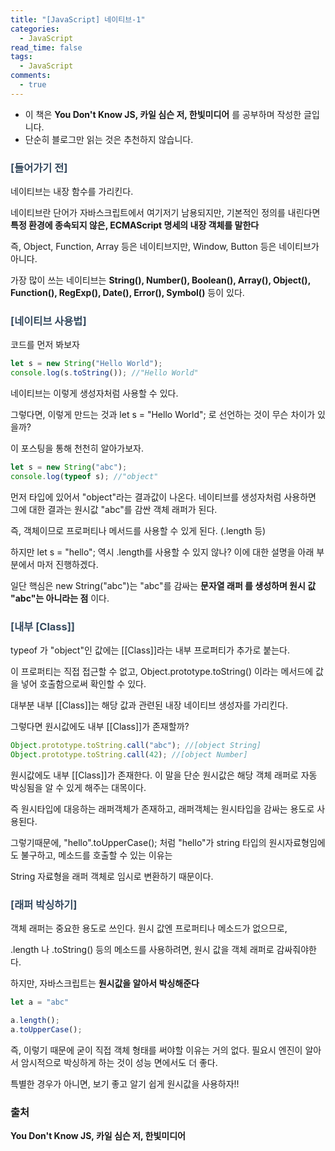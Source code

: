 ```yaml
---
title: "[JavaScript] 네이티브-1"
categories:
  - JavaScript
read_time: false
tags:
  - JavaScript
comments:
  - true
---
```


* 이 책은 __You Don't Know JS, 카일 심슨 저, 한빛미디어__ 를 공부하며 작성한 글입니다.
* 단순히 블로그만 읽는 것은 추천하지 않습니다.

### <span style="color:#34495e">[들어가기 전]</span>

네이티브는 내장 함수를 가리킨다.

네이티브란 단어가 자바스크립트에서 여기저기 남용되지만, 기본적인 정의를 내린다면 __특정 환경에 종속되지 않은, ECMAScript 명세의 내장 객체를 말한다__

즉, Object, Function, Array 등은 네이티브지만, Window, Button 등은 네이티브가 아니다.

가장 많이 쓰는 네이티브는 __String(), Number(), Boolean(), Array(), Object(), Function(), RegExp(), Date(), Error(), Symbol()__ 등이 있다.

### <span style="color:#34495e">[네이티브 사용법]</span>

코드를 먼저 봐보자

```javascript
let s = new String("Hello World");
console.log(s.toString()); //"Hello World"
```

네이티브는 이렇게 생성자처럼 사용할 수 있다. 

그렇다면, 이렇게 만드는 것과 let s = "Hello World"; 로 선언하는 것이 무슨 차이가 있을까?

이 포스팅을 통해 천천히 알아가보자.

```javascript
let s = new String("abc");
console.log(typeof s); //"object"
```

먼저 타입에 있어서 "object"라는 결과값이 나온다. 네이티브를 생성자처럼 사용하면 그에 대한 결과는 원시값 "abc"를 감싼 객체 래퍼가 된다.

즉, 객체이므로 프로퍼티나 메서드를 사용할 수 있게 된다. (.length 등)

하지만 let s = "hello"; 역시 .length를 사용할 수 있지 않나? 이에 대한 설명을 아래 부분에서 마저 진행하겠다.

일단 핵심은 new String("abc")는 "abc"를 감싸는 __문자열 래퍼 를 생성하며 원시 값 "abc"는 아니라는 점__ 이다.

### <span style="color:#34495e">[내부 [Class]]</span>

typeof 가 "object"인 값에는 [[Class]]라는 내부 프로퍼티가 추가로 붙는다.

이 프로퍼티는 직접 접근할 수 없고, Object.prototype.toString() 이라는 메서드에 값을 넣어 호출함으로써 확인할 수 있다.

대부분 내부 [[Class]]는 해당 값과 관련된 내장 네이티브 생성자를 가리킨다.

그렇다면 원시값에도 내부 [[Class]]가 존재할까?

```javascript
Object.prototype.toString.call("abc"); //[object String]
Object.prototype.toString.call(42); //[object Number]
```

원시값에도 내부 [[Class]]가 존재한다. 이 말을 단순 원시값은 해당 객체 래퍼로 자동 박싱됨을 알 수 있게 해주는 대목이다.

즉 원시타입에 대응하는 래퍼객체가 존재하고, 래퍼객체는 원시타입을 감싸는 용도로 사용된다.

그렇기때문에, "hello".toUpperCase(); 처럼 "hello"가 string 타입의 원시자료형임에도 불구하고, 메소드를 호출할 수 있는 이유는

String 자료형을 래퍼 객체로 임시로 변환하기 때문이다.

### <span style="color:#34495e">[래퍼 박싱하기]</span>

객체 래퍼는 중요한 용도로 쓰인다. 원시 값엔 프로퍼티나 메소드가 없으므로,

.length 나 .toString() 등의 메소드를 사용하려면, 원시 값을 객체 래퍼로 감싸줘야한다.

하지만, 자바스크립트는 __원시값을 알아서 박싱해준다__

```javascript
let a = "abc"

a.length();
a.toUpperCase();
```

즉, 이렇기 때문에 굳이 직접 객체 형태를 써야할 이유는 거의 없다. 필요시 엔진이 알아서 암시적으로 박싱하게 하는 것이 성능 면에서도 더 좋다.

특별한 경우가 아니면, 보기 좋고 알기 쉽게 원시값을 사용하자!!

### 출처

__You Don't Know JS, 카일 심슨 저, 한빛미디어__
